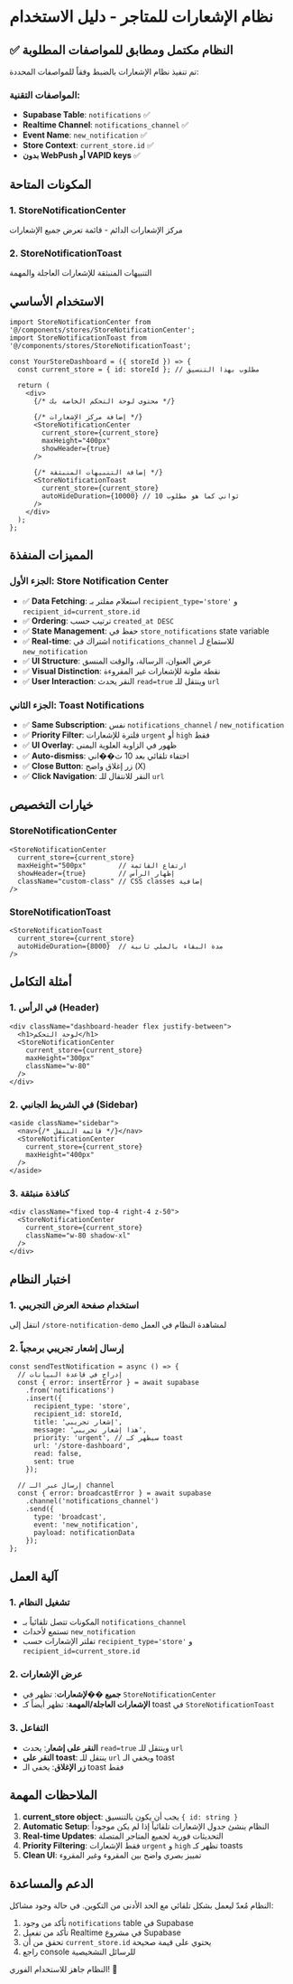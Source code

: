 # نظام الإشعارات للمتاجر - دليل الاستخدام

## ✅ النظام مكتمل ومطابق للمواصفات المطلوبة

تم تنفيذ نظام الإشعارات بالضبط وفقاً للمواصفات المحددة:

### المواصفات التقنية:
- **Supabase Table**: `notifications` ✅
- **Realtime Channel**: `notifications_channel` ✅  
- **Event Name**: `new_notification` ✅
- **Store Context**: `current_store.id` ✅
- **بدون WebPush أو VAPID keys** ✅

## المكونات المتاحة

### 1. StoreNotificationCenter
مركز الإشعارات الدائم - قائمة تعرض جميع الإشعارات

### 2. StoreNotificationToast  
التنبيهات المنبثقة للإشعارات العاجلة والمهمة

## الاستخدام الأساسي

```tsx
import StoreNotificationCenter from '@/components/stores/StoreNotificationCenter';
import StoreNotificationToast from '@/components/stores/StoreNotificationToast';

const YourStoreDashboard = ({ storeId }) => {
  const current_store = { id: storeId }; // مطلوب بهذا التنسيق

  return (
    <div>
      {/* محتوى لوحة التحكم الخاصة بك */}
      
      {/* إضافة مركز الإشعارات */}
      <StoreNotificationCenter 
        current_store={current_store}
        maxHeight="400px"
        showHeader={true}
      />
      
      {/* إضافة التنبيهات المنبثقة */}
      <StoreNotificationToast 
        current_store={current_store}
        autoHideDuration={10000} // 10 ثواني كما هو مطلوب
      />
    </div>
  );
};
```

## المميزات المنفذة

### الجزء الأول: Store Notification Center
- ✅ **Data Fetching**: استعلام مفلتر بـ `recipient_type='store'` و `recipient_id=current_store.id`
- ✅ **Ordering**: ترتيب حسب `created_at DESC`
- ✅ **State Management**: حفظ في `store_notifications` state variable
- ✅ **Real-time**: اشتراك في `notifications_channel` للاستماع لـ `new_notification`
- ✅ **UI Structure**: عرض العنوان، الرسالة، والوقت المنسق
- ✅ **Visual Distinction**: نقطة ملونة للإشعارات غير المقروءة
- ✅ **User Interaction**: النقر يحدث `read=true` وينتقل للـ `url`

### الجزء الثاني: Toast Notifications
- ✅ **Same Subscription**: نفس `notifications_channel` / `new_notification`
- ✅ **Priority Filter**: فلترة للإشعارات `urgent` أو `high` فقط
- ✅ **UI Overlay**: ظهور في الزاوية العلوية اليمنى
- ✅ **Auto-dismiss**: اختفاء تلقائي بعد 10 ث��اني
- ✅ **Close Button**: زر إغلاق واضح (X)
- ✅ **Click Navigation**: النقر للانتقال للـ `url`

## خيارات التخصيص

### StoreNotificationCenter
```tsx
<StoreNotificationCenter 
  current_store={current_store}
  maxHeight="500px"        // ارتفاع القائمة
  showHeader={true}        // إظهار الرأس
  className="custom-class" // CSS classes إضافية
/>
```

### StoreNotificationToast
```tsx
<StoreNotificationToast 
  current_store={current_store}
  autoHideDuration={8000}  // مدة البقاء بالملي ثانية
/>
```

## أمثلة التكامل

### 1. في الرأس (Header)
```tsx
<div className="dashboard-header flex justify-between">
  <h1>لوحة التحكم</h1>
  <StoreNotificationCenter 
    current_store={current_store}
    maxHeight="300px"
    className="w-80"
  />
</div>
```

### 2. في الشريط الجانبي (Sidebar)
```tsx
<aside className="sidebar">
  <nav>{/* قائمة التنقل */}</nav>
  <StoreNotificationCenter 
    current_store={current_store}
    maxHeight="400px"
  />
</aside>
```

### 3. كنافذة منبثقة
```tsx
<div className="fixed top-4 right-4 z-50">
  <StoreNotificationCenter 
    current_store={current_store}
    className="w-80 shadow-xl"
  />
</div>
```

## اختبار النظام

### 1. استخدام صفحة العرض التجريبي
انتقل إلى `/store-notification-demo` لمشاهدة النظام في العمل

### 2. إرسال إشعار تجريبي برمجياً
```tsx
const sendTestNotification = async () => {
  // إدراج في قاعدة البيانات
  const { error: insertError } = await supabase
    .from('notifications')
    .insert({
      recipient_type: 'store',
      recipient_id: storeId,
      title: 'إشعار تجريبي',
      message: 'هذا إشعار تجريبي',
      priority: 'urgent', // سيظهر كـ toast
      url: '/store-dashboard',
      read: false,
      sent: true
    });

  // إرسال عبر الـ channel
  const { error: broadcastError } = await supabase
    .channel('notifications_channel')
    .send({
      type: 'broadcast',
      event: 'new_notification',
      payload: notificationData
    });
};
```

## آلية العمل

### 1. تشغيل النظام
- المكونات تتصل تلقائياً بـ `notifications_channel`
- تستمع لأحداث `new_notification`
- تفلتر الإشعارات حسب `recipient_type='store'` و `recipient_id=current_store.id`

### 2. عرض الإشعارات
- **جميع ��لإشعارات**: تظهر في `StoreNotificationCenter`
- **الإشعارات العاجلة/المهمة**: تظهر أيضاً كـ toast في `StoreNotificationToast`

### 3. التفاعل
- **النقر على إشعار**: يحدث `read=true` وينتقل للـ `url`
- **النقر على toast**: ينتقل للـ `url` ويخفي الـ toast
- **زر الإغلاق**: يخفي الـ toast فقط

## الملاحظات المهمة

1. **current_store object**: يجب أن يكون بالتنسيق `{ id: string }`
2. **Automatic Setup**: النظام ينشئ جدول الإشعارات تلقائياً إذا لم يكن موجوداً
3. **Real-time Updates**: التحديثات فورية لجميع المتاجر المتصلة
4. **Priority Filtering**: فقط الإشعارات `urgent` و `high` تظهر كـ toasts
5. **Clean UI**: تمييز بصري واضح بين المقروء وغير المقروء

## الدعم والمساعدة

النظام مُعدّ ليعمل بشكل تلقائي مع الحد الأدنى من التكوين. في حالة وجود مشاكل:

1. تأكد من وجود `notifications` table في Supabase
2. تأكد من تفعيل Realtime في مشروع Supabase
3. تحقق من أن `current_store.id` يحتوي على قيمة صحيحة
4. راجع console للرسائل التشخيصية

النظام جاهز للاستخدام الفوري! 🚀
